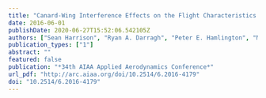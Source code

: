```yaml
---
title: "Canard-Wing Interference Effects on the Flight Characteristics of a Transonic Passenger Aircraft"
date: 2016-06-01
publishDate: 2020-06-27T15:52:06.542105Z
authors: ["Sean Harrison", "Ryan A. Darragh", "Peter E. Hamlington", "Mehdi Ghoreyshi", "Andrew J. Lofthouse"]
publication_types: ["1"]
abstract: ""
featured: false
publication: "*34th AIAA Applied Aerodynamics Conference*"
url_pdf: "http://arc.aiaa.org/doi/10.2514/6.2016-4179"
doi: "10.2514/6.2016-4179"
---
```


